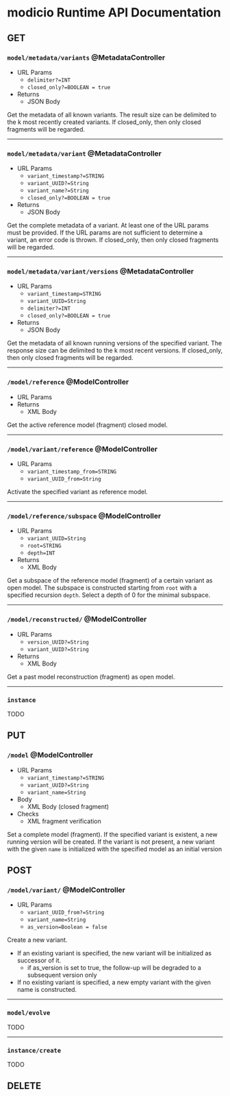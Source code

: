 # modicio Runtime API Documentation

## GET

### `model/metadata/variants` @MetadataController

* URL Params
  * `delimiter?=INT`
  * `closed_only?=BOOLEAN = true`
* Returns
  * JSON Body

Get the metadata of all known variants. The result size can be delimited to the k most recently created variants.
If closed_only, then only closed fragments will be regarded.

---

### `model/metadata/variant` @MetadataController

* URL Params
  * `variant_timestamp?=STRING`
  * `variant_UUID?=String`
  * `variant_name?=String`
  * `closed_only?=BOOLEAN = true`
* Returns
  * JSON Body

Get the complete metadata of a variant. At least one of the URL params must be provided.
If the URL params are not sufficient to determine a variant, an error code is thrown.
If closed_only, then only closed fragments will be regarded.

---

### `model/metadata/variant/versions` @MetadataController

* URL Params
  * `variant_timestamp=STRING`
  * `variant_UUID=String`
  * `delimiter?=INT`
  * `closed_only?=BOOLEAN = true`
* Returns
  * JSON Body

Get the metadata of all known running versions of the specified variant. The response size can be delimited to 
the k most recent versions.
If closed_only, then only closed fragments will be regarded.

---

### `/model/reference` @ModelController

* URL Params
* Returns
  * XML Body

Get the active reference model (fragment) closed model.

---

### `/model/variant/reference` @ModelController

* URL Params
  * `variant_timestamp_from=STRING`
  * `variant_UUID_from=String`

Activate the specified variant as reference model.

---

### `/model/reference/subspace` @ModelController

* URL Params
  * `variant_UUID=String`
  * `root=STRING`
  * `depth=INT`
* Returns
  * XML Body

Get a subspace of the reference model (fragment) of a certain variant as open model. The subspace is constructed 
starting 
from `root` with a specified recursion `depth`. Select a depth of 0 for the minimal subspace.

---

### `/model/reconstructed/` @ModelController

* URL Params
  * `version_UUID?=String`
  * `variant_UUID?=String`
* Returns
  * XML Body

Get a past model reconstruction (fragment) as open model.

---

### `instance`

TODO


## PUT

### `/model` @ModelController

* URL Params
  * `variant_timestamp?=STRING`
  * `variant_UUID?=String`
  * `variant_name=String`
* Body
  * XML Body (closed fragment)
* Checks
  * XML fragment verification

Set a complete model (fragment). If the specified variant is existent, a new running version will be created. 
If the variant is not present,
a new variant with the given `name` is initialized with the specified model as an initial version

## POST

### `/model/variant/` @ModelController

* URL Params
  * `variant_UUID_from?=String`
  * `variant_name=String`
  * `as_version=Boolean = false`

Create a new variant. 
- If an existing variant is specified, the new variant will be initialized as successor of it.
    - if as_version is set to true, the follow-up will be degraded to a subsequent version only
- If no existing variant is specified, a new empty variant with the given name is constructed.

---

### `model/evolve`

TODO


---

### `instance/create`

TODO

## DELETE